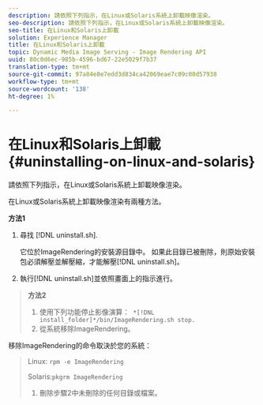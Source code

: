 ```yaml
---
description: 請依照下列指示，在Linux或Solaris系統上卸載映像渲染。
seo-description: 請依照下列指示，在Linux或Solaris系統上卸載映像渲染。
seo-title: 在Linux和Solaris上卸載
solution: Experience Manager
title: 在Linux和Solaris上卸載
topic: Dynamic Media Image Serving - Image Rendering API
uuid: 80c0d6ec-985b-4596-bd67-22e5029f7b37
translation-type: tm+mt
source-git-commit: 97a84e8e7edd3d834ca42069eae7c09c00d57938
workflow-type: tm+mt
source-wordcount: '138'
ht-degree: 1%

---
```



# 在Linux和Solaris上卸載{#uninstalling-on-linux-and-solaris}

請依照下列指示，在Linux或Solaris系統上卸載映像渲染。

在Linux或Solaris系統上卸載映像渲染有兩種方法。

**方法1**

1. 尋找 [!DNL uninstall.sh].

   它位於ImageRendering的安裝源目錄中。 如果此目錄已被刪除，則原始安裝包必須解壓並解壓縮，才能解壓[!DNL uninstall.sh]。
1. 執行[!DNL uninstall.sh]並依照畫面上的指示進行。

>**方法2**
>
>1. 使用下列功能停止影像演算：` *[!DNL install_folder]*/bin/ImageRendering.sh stop.`
>1. 從系統移除ImageRendering。

>
>   
移除ImageRendering的命令取決於您的系統：
>
>   Linux: `rpm -e ImageRendering`
>
>   Solaris:`pkgrm ImageRendering`
>
>1. 刪除步驟2中未刪除的任何目錄或檔案。

>



